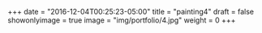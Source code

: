 
+++
date = "2016-12-04T00:25:23-05:00"
title = "painting4"
draft = false
showonlyimage = true
image = "img/portfolio/4.jpg"
weight = 0
+++
